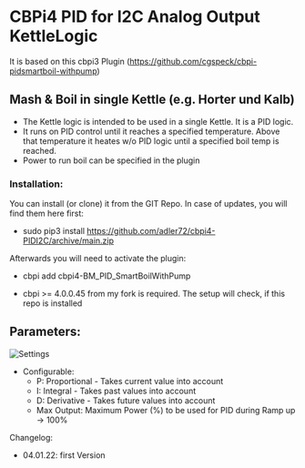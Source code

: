 # CBPi4 PID for I2C Analog Output KettleLogic
It is based on this cbpi3 Plugin (https://github.com/cgspeck/cbpi-pidsmartboil-withpump)

## Mash & Boil in single Kettle (e.g. Horter und Kalb)
- The Kettle logic is intended to be used in a single Kettle. It is a PID logic. 
- It runs on PID control until it reaches a specified temperature. Above that temperature it heates w/o PID logic until a specified boil temp is reached.
- Power to run boil can be specified in the plugin


### Installation:

You can install (or clone) it from the GIT Repo. In case of updates, you will find them here first:
- sudo pip3 install https://github.com/adler72/cbpi4-PIDI2C/archive/main.zip

Afterwards you will need to activate the plugin:
- cbpi add cbpi4-BM_PID_SmartBoilWithPump
	
- cbpi >= 4.0.0.45 from my fork is required. The setup will check, if this repo is installed

## Parameters:

![Settings](https://github.com/avollkopf/cbpi4-BM_PID_SmartBoilWithPump/blob/main/PIDI2C_config.png?raw=true)

- Configurable:
	- P: Proportional - Takes current value into account
	- I: Integral - Takes past values into account
	- D: Derivative - Takes future values into account
	- Max Output: Maximum Power (%) to be used for PID during Ramp up -> 100%


Changelog:

- 04.01.22: first Version
